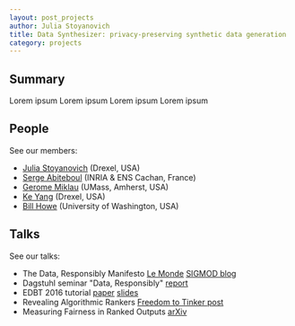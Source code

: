 ```yaml
---
layout: post_projects
author: Julia Stoyanovich
title: Data Synthesizer: privacy-preserving synthetic data generation
category: projects
---
```


## Summary

Lorem ipsum
Lorem ipsum
Lorem ipsum
Lorem ipsum



## People
See our members:
- [Julia Stoyanovich] (Drexel, USA)
- [Serge Abiteboul] (INRIA & ENS Cachan, France)
- [Gerome Miklau] (UMass, Amherst, USA)
- [Ke Yang] (Drexel, USA)
- [Bill Howe] (University of Washington, USA)


## Talks
See our talks:
- The Data, Responsibly Manifesto [Le Monde] [SIGMOD blog]
- Dagstuhl seminar "Data, Responsibly" [report]
- EDBT 2016 tutorial [paper] [slides]
- Revealing Algorithmic Rankers [Freedom to Tinker post]
- Measuring Fairness in Ranked Outputs [arXiv]



[Julia Stoyanovich]: https://www.cs.drexel.edu/~julia/
[Serge Abiteboul]: https://abiteboul.com/
[Gerome Miklau]: https://people.cs.umass.edu/~miklau/
[Ke Yang]: http://cs.drexel.edu/~ky323
[Bill Howe]: https://faculty.washington.edu/billhowe/
[Le Monde]: http://www.lemonde.fr/sciences/article/2015/10/12/plaidoyer-pour-une-analyse-responsable-des-donnees_4788082_1650684.html
[SIGMOD blog]: http://wp.sigmod.org/?p=1900
[report]: http://dx.doi.org/10.4230/DagRep.6.7.42
[paper]: https://www.cs.drexel.edu/~julia/documents/DataResponsibly.pdf
[slides]: https://www.cs.drexel.edu/~julia/documents/DataResponsibly_EDBT.pdf
[Freedom to Tinker post]: https://freedom-to-tinker.com/blog/jstoyanovich/revealing-algorithmic-rankers/
[arXiv]: https://arxiv.org/abs/1610.08559
